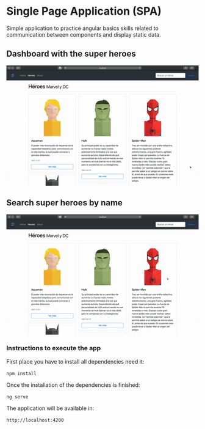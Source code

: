 # Single Page Application (SPA)
Simple application to practice angular basics skills related to communication between components and display static data.

## Dashboard with the super heroes
![](https://github.com/DarwinGonzalez/Simple-Angular-Comic-App/blob/master/src/assets/img/heroes-dashboard.gif?raw=true)

## Search super heroes by name
![](https://github.com/DarwinGonzalez/Simple-Angular-Comic-App/blob/master/src/assets/img/heroes-buscador.gif?raw=true)

### Instructions to execute the app
First place you have to install all dependencies need it:
````
npm install
`````

Once the installation of the dependencies is finished:
`````
ng serve
`````

The application will be available in:
`````
http://localhost:4200
`````
